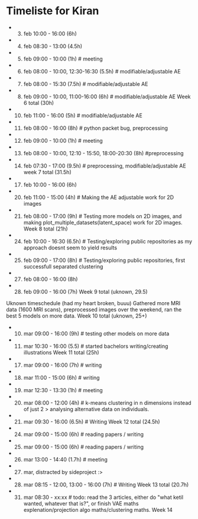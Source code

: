 # Timeliste for Kiran

- 3. feb 10:00 - 16:00 (6h)
- 4. feb 08:30 - 13:00 (4.5h)
- 5. feb 09:00 - 10:00 (1h) # meeting
- 6. feb 08:00 - 10:00, 12:30-16:30 (5.5h)  # modifiable/adjustable AE
- 7. feb 08:00 - 15:30 (7.5h)               # modifiable/adjustable AE
- 8. feb 09:00 - 10:00, 11:00-16:00  (6h)   # modifiable/adjustable AE
Week 6 total (30h)

- 10. feb 11:00 - 16:00 (5h)    # modifiable/adjustable AE
- 11. feb 08:00 - 16:00 (8h)    # python packet bug, preprocessing
- 12. feb 09:00 - 10:00 (1h)    # meeting
- 13. feb 08:00 - 10:00, 12:10 - 15:50, 18:00-20:30 (8h) #preprocessing
- 14. feb 07:30 - 17:00 (9.5h)  # preprocessing, modifiable/adjustable AE
week 7 total (31.5h)

- 17. feb 10:00 - 16:00 (6h)
- 20. feb 11:00 - 15:00 (4h) # Making the AE adjustable work for 2D images
- 21. feb 08:00 - 17:00 (9h) # Testing more models on 2D images, and making plot_multiple_datasets(latent_space) work for 2D images.
Week 8 total (21h)

- 24. feb 10:00 - 16:30 (6.5h) # Testing/exploring public repositories as my approach doesnt seem to yield results
- 25. feb 09:00 - 17:00 (8h)   # Testing/exploring public repositories, first successfull separated clustering
- 27. feb 08:00 - 16:00 (8h) 
- 28. feb 09:00 - 16:00 (7h)
Week 9 total (uknown, 29.5)

Uknown timeschedule (had my heart broken, buuu)
Gathered more MRI data (1600 MRI scans), preprocessed images over the weekend, ran the best 5 models on more data.
Week 10 total (uknown, 25+)

- 10. mar 09:00 - 16:00 (9h)     # testing other models on more data
- 11. mar 10:30 - 16:00 (5.5)    # started bachelors writing/creating illustrations
Week 11 total (25h)

- 17. mar 09:00 - 16:00 (7h) # writing
- 18. mar 11:00 - 15:00 (6h) # writing
- 19. mar 12:30 - 13:30 (1h) # meeting
- 20. mar 08:00 - 12:00 (4h) # k-means clustering in n dimensions instead of just 2 > analysing alternative data on individuals. 
- 21. mar 09:30 - 16:00 (6.5h) # Writing
Week 12 total (24.5h)

- 24. mar 09:00 - 15:00 (6h) # reading papers / writing
- 25. mar 09:00 - 15:00 (6h) # reading papers / writing
- 26. mar 13:00 - 14:40 (1.7h) # meeting
- 27. mar, distracted by sideproject :>
- 28. mar 08:15 - 12:00, 13:00 - 16:00 (7h) # Writing
Week 13 total (20.7h)

- 31. mar 08:30 - xx:xx # todo: read the 3 articles, either do "what ketil wanted, whatever that is?", or finish VAE maths explenation/projection algo maths/clustering maths.
Week 14